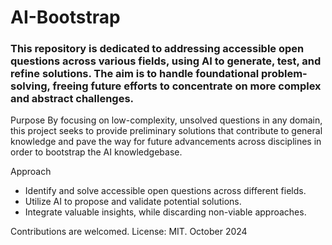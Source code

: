 # AI-Bootstrap

### This repository is dedicated to addressing accessible open questions across various fields, using AI to generate, test, and refine solutions. The aim is to handle foundational problem-solving, freeing future efforts to concentrate on more complex and abstract challenges.

Purpose
By focusing on low-complexity, unsolved questions in any domain, this project seeks to provide preliminary solutions that contribute to general knowledge and pave the way for future advancements across disciplines in order to bootstrap the AI knowledgebase.

Approach
- Identify and solve accessible open questions across different fields.
- Utilize AI to propose and validate potential solutions.
- Integrate valuable insights, while discarding non-viable approaches.

Contributions are welcomed. 
License: MIT.
October 2024
